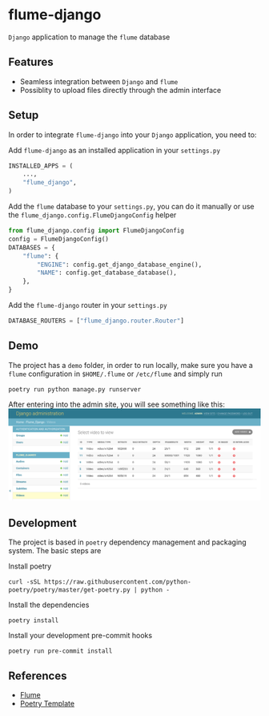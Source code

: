 # flume-django
`Django` application to manage the `flume` database

## Features
* Seamless integration between `Django` and `flume`
* Possiblity to upload files directly through the admin interface

## Setup
In order to integrate `flume-django` into your `Django` application, you need to:

Add `flume-django` as an installed application in your `settings.py`
```python
INSTALLED_APPS = (
    ...,
    "flume_django",
)
```

Add the `flume` database to your `settings.py`, you can do it manually or use the `flume_django.config.FlumeDjangoConfig` helper

```python
from flume_django.config import FlumeDjangoConfig
config = FlumeDjangoConfig()
DATABASES = {
    "flume": {
        "ENGINE": config.get_django_database_engine(),
        "NAME": config.get_database_database(),
    },
}
```

Add the `flume-django` router in your `settings.py`
```python
DATABASE_ROUTERS = ["flume_django.router.Router"]
```

## Demo
The project has a `demo` folder, in order to run locally, make sure you have a `flume` configuration in `$HOME/.flume` or `/etc/flume` and simply run

```shell
poetry run python manage.py runserver
```
After entering into the admin site, you will see something like this:
![Admin Video](demo/admin-video.png)

## Development
The project is based in `poetry` dependency management and packaging system. The basic steps are

Install poetry
```
curl -sSL https://raw.githubusercontent.com/python-poetry/poetry/master/get-poetry.py | python -
```

Install the dependencies
```
poetry install
```

Install your development pre-commit hooks
```
poetry run pre-commit install
```

## References
* [Flume](https://github.com/turran/flume)
* [Poetry Template](https://github.com/yunojuno/poetry-template)
